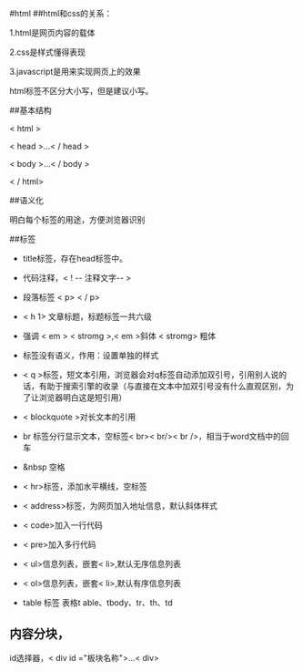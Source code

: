 #html
##html和css的关系：

1.html是网页内容的载体

2.css是样式懂得表现

3.javascript是用来实现网页上的效果

html标签不区分大小写，但是建议小写。

##基本结构

< html >

< head >...< / head >

< body >...< / body >

< / html> 

##语义化

明白每个标签的用途，方便浏览器识别

##标签

- title标签，存在head标签中。   <title>网页标签标题</title>

- 代码注释，< ! -- 注释文字-- >

- 段落标签 < p>  < / p>

- < h 1> 文章标题，标题标签一共六级

- 强调 < em >   < stromg >,< em >斜体       < stromg> 粗体

- <spon>标签没有语义，作用：设置单独的样式

- < q >标签，短文本引用，浏览器会对q标签自动添加双引号，引用别人说的话，有助于搜索引擎的收录（与直接在文本中加双引号没有什么直观区别，为了让浏览器明白这是短引用）

- < blockquote >对长文本的引用

- br 标签分行显示文本，空标签< br>< br/>< br />，相当于word文档中的回车

- &nbsp 空格

- < hr>标签，添加水平横线，空标签

- < address>标签，为网页加入地址信息，默认斜体样式

- < code>加入一行代码

- < pre>加入多行代码

- < ul>信息列表，嵌套< li>,默认无序信息列表

- < ol>信息列表，嵌套< li>,默认有序信息列表

- table 标签 表格t able、tbody、tr、th、td

## <div> 内容分块，
id选择器，<  div  id ="板块名称">...< div>



